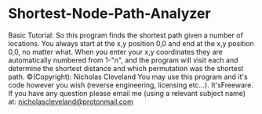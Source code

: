 # Shortest-Node-Path-Analyzer
Basic Tutorial:
So this program finds the shortest path given a number of locations. You always start at the x,y position 0,0 and end at the x,y position 0,0, no matter what.
When you enter your x,y coordinates they are automatically numbered from 1-"n", and the program will visit each and determine the shortest distance and which permutation was the shortest path.
©(Copyright): Nicholas Cleveland
You may use this program and it's code however you wish (reverse engineering, licensing etc...). It'sFreeware.
If you have any question please email me (using a relevant subject name) at: nicholascleveland@protonmail.com
